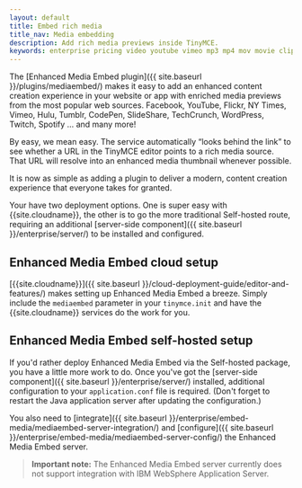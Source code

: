 ```yaml
---
layout: default
title: Embed rich media
title_nav: Media embedding
description: Add rich media previews inside TinyMCE.
keywords: enterprise pricing video youtube vimeo mp3 mp4 mov movie clip film link linkchecking linkchecker mediaembed media
---
```


The [Enhanced Media Embed plugin]({{ site.baseurl }}/plugins/mediaembed/) makes it easy to add an enhanced content creation experience in your website or app with enriched media previews from the most popular web sources. Facebook, YouTube, Flickr, NY Times, Vimeo, Hulu, Tumblr, CodePen, SlideShare, TechCrunch, WordPress, Twitch, Spotify … and many more!

By easy, we mean easy. The service automatically “looks behind the link” to see whether a URL in the TinyMCE editor points to a rich media source. That URL will resolve into an enhanced media thumbnail whenever possible.

It is now as simple as adding a plugin to deliver a modern, content creation experience that everyone takes for granted.

Your have two deployment options. One is super easy with {{site.cloudname}}, the other is to go the more traditional Self-hosted route, requiring an additional [server-side component]({{ site.baseurl }}/enterprise/server/) to be installed and configured.

## Enhanced Media Embed cloud setup

[{{site.cloudname}}]({{ site.baseurl }}/cloud-deployment-guide/editor-and-features/) makes setting up Enhanced Media Embed a breeze. Simply include the `mediaembed` parameter in your `tinymce.init` and have the {{site.cloudname}} services do the work for you.

## Enhanced Media Embed self-hosted setup

If you'd rather deploy Enhanced Media Embed via the Self-hosted package, you have a little more work to do. Once you've got the [server-side component]({{ site.baseurl }}/enterprise/server/) installed, additional configuration to your `application.conf` file is required. (Don't forget to restart the Java application server after updating the configuration.)

You also need to [integrate]({{ site.baseurl }}/enterprise/embed-media/mediaembed-server-integration/) and [configure]({{ site.baseurl }}/enterprise/embed-media/mediaembed-server-config/) the Enhanced Media Embed server.

> **Important note:** The Enhanced Media Embed server currently does not support integration with IBM WebSphere Application Server.
